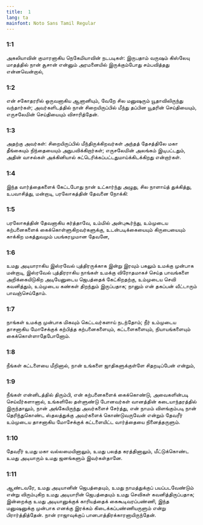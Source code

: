 ```yaml
---
title:  1
lang: ta
mainfont: Noto Sans Tamil Regular
---
```


###  1:1

அகலியாவின் குமாரனாகிய நெகேமியாவின் நடபடிகள்: இருபதாம் வருஷம் கிஸ்லேயு மாதத்தில் நான் சூசான் என்னும் அரமனையில் இருக்கும்போது சம்பவித்தது என்னவென்றால்,

###  1:2

என் சகோதரரில் ஒருவனாகிய ஆனானியும், வேறே சில மனுஷரும் யூதாவிலிருந்து வந்தார்கள்; அவர்களிடத்தில் நான் சிறையிருப்பில் மீந்து தப்பின யூதரின் செய்தியையும், எருசலேமின் செய்தியையும் விசாரித்தேன்.

###  1:3

அதற்கு அவர்கள்: சிறையிருப்பில் மீந்திருக்கிறவர்கள் அந்தத் தேசத்திலே மகா தீங்கையும் நிந்தையையும் அநுபவிக்கிறார்கள்; எருசலேமின் அலங்கம் இடிபட்டதும், அதின் வாசல்கள் அக்கினியால் சுட்டெரிக்கப்பட்டதுமாய்க்கிடக்கிறது என்றார்கள்.

###  1:4

இந்த வார்த்தைகளைக் கேட்டபோது நான் உட்கார்ந்து அழுது, சில நாளாய்த் துக்கித்து, உபவாசித்து, மன்றாடி, பரலோகத்தின் தேவனை நோக்கி:

###  1:5

பரலோகத்தின் தேவனாகிய கர்த்தாவே, உம்மில் அன்புகூர்ந்து, உம்முடைய கற்பனைகளைக் கைக்கொள்ளுகிறவர்களுக்கு, உடன்படிக்கையையும் கிருபையையும் காக்கிற மகத்துவமும் பயங்கரமுமான தேவனே,

###  1:6

உமது அடியாராகிய இஸ்ரவேல் புத்திரருக்காக இன்று இரவும் பகலும் உமக்கு முன்பாக மன்றாடி, இஸ்ரவேல் புத்திரராகிய நாங்கள் உமக்கு விரோதமாகச் செய்த பாவங்களை அறிக்கையிடுகிற அடியேனுடைய ஜெபத்தைக் கேட்கிறதற்கு, உம்முடைய செவி கவனித்தும், உம்முடைய கண்கள் திறந்தும் இருப்பதாக; நானும் என் தகப்பன் வீட்டாரும் பாவஞ்செய்தோம்.

###  1:7

நாங்கள் உமக்கு முன்பாக மிகவும் கெட்டவர்களாய் நடந்தோம்; நீர் உம்முடைய தாசனாகிய மோசேக்குக் கற்பித்த கற்பனைகளையும், கட்டளைகளையும், நியாயங்களையும் கைக்கொள்ளாதேபோனோம்.

###  1:8

நீங்கள் கட்டளையை மீறினால், நான் உங்களை ஜாதிகளுக்குள்ளே சிதறடிப்பேன் என்றும்,

###  1:9

நீங்கள் என்னிடத்தில் திரும்பி, என் கற்பனைகளைக் கைக்கொண்டு, அவைகளின்படி செய்வீர்களானால், உங்களிலே தள்ளுண்டு போனவர்கள் வானத்தின் கடையாந்தரத்தில் இருந்தாலும், நான் அங்கேயிருந்து அவர்களைச் சேர்த்து, என் நாமம் விளங்கும்படி நான் தெரிந்துகொண்ட ஸ்தலத்துக்கு அவர்களைக் கொண்டுவருவேன் என்றும் தேவரீர் உம்முடைய தாசனாகிய மோசேக்குக் கட்டளையிட்ட வார்த்தையை நினைத்தருளும்.

###  1:10

தேவரீர் உமது மகா வல்லமையினாலும், உமது பலத்த கரத்தினாலும், மீட்டுக்கொண்ட உமது அடியாரும் உமது ஜனங்களும் இவர்கள்தானே.

###  1:11

ஆண்டவரே, உமது அடியானின் ஜெபத்தையும், உமது நாமத்துக்குப் பயப்படவேண்டும் என்று விரும்புகிற உமது அடியாரின் ஜெபத்தையும் உமது செவிகள் கவனித்திருப்பதாக; இன்றைக்கு உமது அடியானுக்குக் காரியத்தைக் கைகூடிவரப்பண்ணி, இந்த மனுஷனுக்கு முன்பாக எனக்கு இரக்கம் கிடைக்கப்பண்ணியருளும் என்று பிரார்த்தித்தேன். நான் ராஜாவுக்குப் பானபாத்திரக்காரனாயிருந்தேன்.


